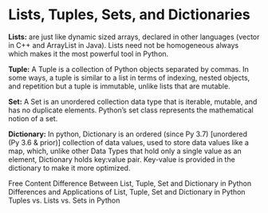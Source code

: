 # Lists, Tuples, Sets, and Dictionaries

**Lists:** are just like dynamic sized arrays, declared in other languages (vector in C++ and ArrayList in Java). Lists need not be homogeneous always which makes it the most powerful tool in Python.

**Tuple:** A Tuple is a collection of Python objects separated by commas. In some ways, a tuple is similar to a list in terms of indexing, nested objects, and repetition but a tuple is immutable, unlike lists that are mutable.

**Set:** A Set is an unordered collection data type that is iterable, mutable, and has no duplicate elements. Python’s set class represents the mathematical notion of a set.

**Dictionary:** In python, Dictionary is an ordered (since Py 3.7) [unordered (Py 3.6 & prior)] collection of data values, used to store data values like a map, which, unlike other Data Types that hold only a single value as an element, Dictionary holds key:value pair. Key-value is provided in the dictionary to make it more optimized.

<ResourceGroupTitle>Free Content</ResourceGroupTitle>
<BadgeLink colorScheme='red' badgeText='Watch' href='https://www.youtube.com/watch?v=n0krwG38SHI'>Difference Between List, Tuple, Set and Dictionary in Python</BadgeLink>
<BadgeLink colorScheme='yellow' badgeText='Read' href='https://www.geeksforgeeks.org/differences-and-applications-of-list-tuple-set-and-dictionary-in-python/'>Differences and Applications of List, Tuple, Set and Dictionary in Python</BadgeLink>
<BadgeLink colorScheme='yellow' badgeText='Read' href='https://jerrynsh.com/tuples-vs-lists-vs-sets-in-python/'>Tuples vs. Lists vs. Sets in Python</BadgeLink>




